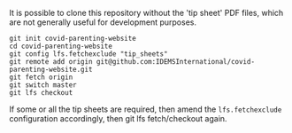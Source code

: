 It is possible to clone this repository without the 'tip sheet' PDF files, which are not generally useful for development purposes.

```
git init covid-parenting-website
cd covid-parenting-website
git config lfs.fetchexclude "tip_sheets"
git remote add origin git@github.com:IDEMSInternational/covid-parenting-website.git
git fetch origin
git switch master
git lfs checkout
```

If some or all the tip sheets are required, then amend the `lfs.fetchexclude` configuration accordingly, then git lfs fetch/checkout again.
